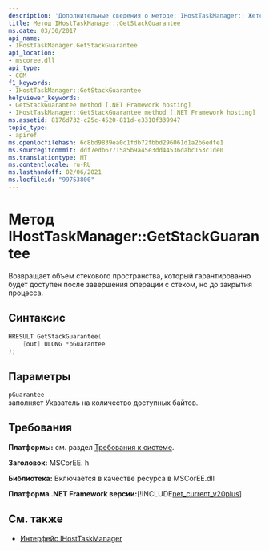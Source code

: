 ```yaml
---
description: 'Дополнительные сведения о методе: IHostTaskManager:: Жетстаккгуаранти'
title: Метод IHostTaskManager::GetStackGuarantee
ms.date: 03/30/2017
api_name:
- IHostTaskManager.GetStackGuarantee
api_location:
- mscoree.dll
api_type:
- COM
f1_keywords:
- IHostTaskManager::GetStackGuarantee
helpviewer_keywords:
- GetStackGuarantee method [.NET Framework hosting]
- IHostTaskManager::GetStackGuarantee method [.NET Framework hosting]
ms.assetid: 8176d732-c25c-4520-811d-e3310f339947
topic_type:
- apiref
ms.openlocfilehash: 6c8bd9839ea0c1fdb72fbbd296061d1a2b6edfe1
ms.sourcegitcommit: ddf7edb67715a5b9a45e3dd44536dabc153c1de0
ms.translationtype: MT
ms.contentlocale: ru-RU
ms.lasthandoff: 02/06/2021
ms.locfileid: "99753800"
---
```

# <a name="ihosttaskmanagergetstackguarantee-method"></a>Метод IHostTaskManager::GetStackGuarantee

Возвращает объем стекового пространства, который гарантированно будет доступен после завершения операции с стеком, но до закрытия процесса.  
  
## <a name="syntax"></a>Синтаксис  
  
```cpp  
HRESULT GetStackGuarantee(  
    [out] ULONG *pGuarantee  
);  
```  
  
## <a name="parameters"></a>Параметры  

 `pGuarantee`  
 заполняет Указатель на количество доступных байтов.  
  
## <a name="requirements"></a>Требования  

 **Платформы:** см. раздел [Требования к системе](../../get-started/system-requirements.md).  
  
 **Заголовок:** MSCorEE. h  
  
 **Библиотека:** Включается в качестве ресурса в MSCorEE.dll  
  
 **Платформа .NET Framework версии:**[!INCLUDE[net_current_v20plus](../../../../includes/net-current-v20plus-md.md)]  
  
## <a name="see-also"></a>См. также

- [Интерфейс IHostTaskManager](ihosttaskmanager-interface.md)
